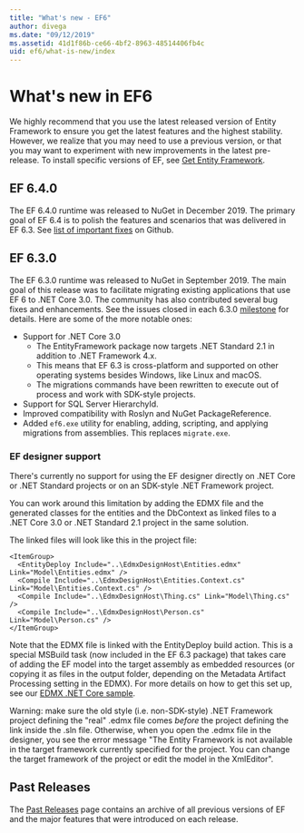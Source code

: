 ```yaml
---
title: "What's new - EF6"
author: divega
ms.date: "09/12/2019"
ms.assetid: 41d1f86b-ce66-4bf2-8963-48514406fb4c
uid: ef6/what-is-new/index
---
```

# What's new in EF6

We highly recommend that you use the latest released version of Entity Framework to ensure you get the latest features and the highest stability.
However, we realize that you may need to use a previous version, or that you may want to experiment with new improvements in the latest pre-release.
To install specific versions of EF, see [Get Entity Framework](~/ef6/fundamentals/install.md).

## EF 6.4.0

The EF 6.4.0 runtime was released to NuGet in December  2019. The primary goal of EF 6.4 is to polish the features and scenarios that was delivered in EF 6.3. See [list of important fixes](https://github.com/dotnet/ef6/milestone/14?closed=1) on Github.

## EF 6.3.0

The EF 6.3.0 runtime was released to NuGet in September 2019. The main goal of this release was to facilitate migrating existing applications that use EF 6 to .NET Core 3.0. The community has also contributed several bug fixes and enhancements. See the issues closed in each 6.3.0 [milestone](https://github.com/aspnet/EntityFramework6/milestones?state=closed) for details. Here are some of the more notable ones:

- Support for .NET Core 3.0
  - The EntityFramework package now targets .NET Standard 2.1 in addition to .NET Framework 4.x.
  - This means that EF 6.3 is cross-platform and supported on other operating systems besides Windows, like Linux and macOS.
  - The migrations commands have been rewritten to execute out of process and work with SDK-style projects.
- Support for SQL Server HierarchyId.
- Improved compatibility with Roslyn and NuGet PackageReference.
- Added `ef6.exe` utility for enabling, adding, scripting, and applying migrations from assemblies. This replaces `migrate.exe`.

### EF designer support

There's currently no support for using the EF designer directly on .NET Core or .NET Standard projects or on an SDK-style .NET Framework project. 

You can work around this limitation by adding the EDMX file and the generated classes for the entities and the DbContext as linked files to a .NET Core 3.0 or .NET Standard 2.1 project in the same solution.

The linked files will look like this in the project file:

``` csproj 
<ItemGroup>
  <EntityDeploy Include="..\EdmxDesignHost\Entities.edmx" Link="Model\Entities.edmx" />
  <Compile Include="..\EdmxDesignHost\Entities.Context.cs" Link="Model\Entities.Context.cs" />
  <Compile Include="..\EdmxDesignHost\Thing.cs" Link="Model\Thing.cs" />
  <Compile Include="..\EdmxDesignHost\Person.cs" Link="Model\Person.cs" />
</ItemGroup>
```

Note that the EDMX file is linked with the EntityDeploy build action. This is a special MSBuild task (now included in the EF 6.3 package) that takes care of adding the EF model into the target assembly as embedded resources (or copying it as files in the output folder, depending on the Metadata Artifact Processing setting in the EDMX). For more details on how to get this set up, see our [EDMX .NET Core sample](https://aka.ms/EdmxDotNetCoreSample).

Warning: make sure the old style (i.e. non-SDK-style) .NET Framework project defining the "real" .edmx file comes _before_ the project defining the link inside the .sln file. Otherwise, when you open the .edmx file in the designer, you see the error message "The Entity Framework is not available in the target framework currently specified for the project. You can change the target framework of the project or edit the model in the XmlEditor".

## Past Releases

The [Past Releases](past-releases.md) page contains an archive of all previous versions of EF and the major features that were introduced on each release.
